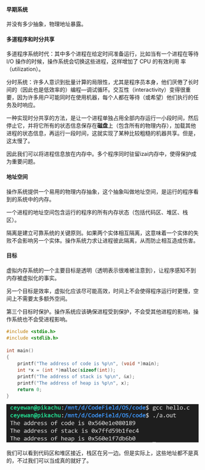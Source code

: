 #### 早期系统

并没有多少抽象，物理地址暴露。

#### 多道程序和时分共享

多道程序系统时代：其中多个进程在给定时间准备运行，比如当有一个进程在等待 I/O 操作的时候，操作系统会切换这些进程，这样增加了 CPU 的有效利用 率（utilization）。

分时系统：许多人意识到批量计算的局限性，尤其是程序员本身，他们厌倦了长时间的（因此也是低效率的）编程—调试循环。交互性（interactivity）变得很重要，因为许多用户可能同时在使用机器，每个人都在等待（或希望）他们执行的任务及时响应。

一种实现时分共享的方法，是让一个进程单独占用全部内存运行一小段时间，然后停止它，并将它所有的状态信息保存在**磁盘**上（包含所有的物理内存），加载其他进程的状态信息，再运行一段时间，这就实现了某种比较粗糙的机器共享。但是，这太慢了。

因此我们可以将进程信息放在内存中。多个程序同时驻留izai内存中，使得保护成为重要问题。

#### 地址空间

操作系统提供一个易用的物理内存抽象，这个抽象叫做地址空间，是运行的程序看到的系统中的内存。

一个进程的地址空间包含运行的程序的所有内存状态（包括代码区、堆区、栈区）。

隔离是建立可靠系统的关键原则。如果两个实体相互隔离，这意味着一个实体的失败不会影响另一个实体。操作系统力求让进程彼此隔离，从而防止相互造成伤害。

#### 目标

虚拟内存系统的一个主要目标是透明（透明表示很难被注意到），让程序感知不到内存被虚拟化的事实。

另一个目标是效率，虚拟化应该尽可能高效，时间上不会使得程序运行时更慢，空间上不需要太多额外空间。

第三个目标时保护。操作系统应该确保进程受到保护，不会受其他进程的影响，操作系统也不会受进程影响。

```c
#include <stdio.h>
#include <stdlib.h>

int main()
{
    printf("The address of code is %p\n", (void *)main);
    int *x = (int *)malloc(sizeof(int));
    printf("The address of stack is %p\n", &x);
    printf("The address of heap is %p\n", x);
    return 0;
}
```

![image-20220321201512246](../res/image-20220321201512246.png)

我们可以看到代码区和堆区接近，栈区在另一边。但是实际上，这些地址都不是真的，不过我们可以当成真的就好了。

